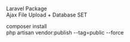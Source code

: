 Laravel Package<br />
Ajax File Upload + Database SET

composer install<br />
php artisan vendor:publish --tag=public --force<br /><br />

